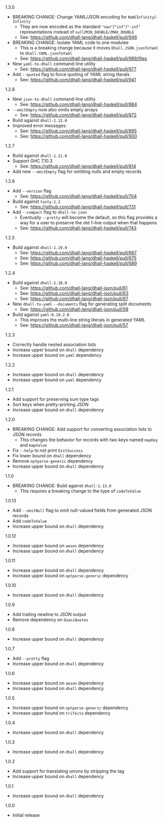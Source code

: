 1.3.0

* BREAKING CHANGE: Change YAML/JSON encoding for `NaN`/`Infinity`/`-Infinity`
    * They are now encoded as the standard `"nan"`/`"inf"`/`"-inf"`
      representations instead of `null`/`MIN_DOUBLE/`/`MAX_DOUBLE`
    * See: https://github.com/dhall-lang/dhall-haskell/pull/946
* BREAKING CHANGE: Isolate YAML code to one modulee
    * This is a breaking change because it moves `Dhall.JSON.jsonToYaml` to
      `Dhall.YAML.jsonToYaml`
    * See: https://github.com/dhall-lang/dhall-haskell/pull/989/files
* New `yaml-to-dhall` command-line utility
    * See: https://github.com/dhall-lang/dhall-haskell/pull/977
* Add `--quoted` flag to force quoting of YAML string literals
    * See: https://github.com/dhall-lang/dhall-haskell/pull/941

1.2.8

* New `json-to-dhall` command-line utility
    * See: https://github.com/dhall-lang/dhall-haskell/pull/884
* `--omitEmpty` now also omits empty arrays
    * See: https://github.com/dhall-lang/dhall-haskell/pull/872
* Build against `dhall-1.22.0`
* Improved error messages:
    * See: https://github.com/dhall-lang/dhall-haskell/pull/895
    * See: https://github.com/dhall-lang/dhall-haskell/pull/900

1.2.7

* Build against `dhall-1.21.0`
* Support GHC 7.10.3
    * See: https://github.com/dhall-lang/dhall-haskell/pull/814
* Add new `--omitEmpty` flag for omitting nulls and empty records

1.2.6

* Add `--version` flag
    * See: https://github.com/dhall-lang/dhall-haskell/pull/704
* Build against `tasty-1.2`
    * See: https://github.com/dhall-lang/dhall-haskell/pull/731
* Add `--compact` flag to `dhall-to-json`
    * Eventually `--pretty` will become the default, so this flag provides a
      way for a user to preserve the old 1-line output when that happens
    * See: https://github.com/dhall-lang/dhall-haskell/pull/743

1.2.5

* Build against `dhall-1.19.0`
    * See: https://github.com/dhall-lang/dhall-haskell/pull/667
    * See: https://github.com/dhall-lang/dhall-haskell/pull/675
    * See: https://github.com/dhall-lang/dhall-haskell/pull/689

1.2.4

* Build against `dhall-1.18.0`
    * See: https://github.com/dhall-lang/dhall-json/pull/61
    * See: https://github.com/dhall-lang/dhall-json/pull/63
    * See: https://github.com/dhall-lang/dhall-json/pull/67
* New `dhall-to-yaml` `--documents` flag for generating split documents
    * See: https://github.com/dhall-lang/dhall-json/pull/59
* Build against `yaml-0.10.2.0`
    * This improves the multi-line string literals in generated YAML
    * See: https://github.com/dhall-lang/dhall-json/pull/57

1.2.3

* Correctly handle nested association lists
* Increase upper bound on `dhall` dependency
* Increase upper bound on `yaml` dependency

1.2.2

* Increase upper bound on `dhall` dependency
* Increase upper bound on `yaml` dependency

1.2.1

* Add support for preserving sum type tags
* Sort keys when pretty-printing JSON
* Increase upper bound on `dhall` dependency

1.2.0

* BREAKING CHANGE: Add support for converting association lists to JSON records
    * This changes the behavior for records with two keys named `mapKey` and
      `mapValue`
* Fix `--help` to not print `ExitSuccess`
* Fix lower bound on `dhall` dependency
* Remove `optparse-generic` dependency
* Increase upper bound on `dhall` dependency

1.1.0

* BREAKING CHANGE: Build against `dhall-1.13.0`
    * This requires a breaking change to the type of `codeToValue`

1.0.13

* Add `--omitNull` flag to omit null-valued fields from generated JSON records
* Add `codeToValue`
* Increase upper bound on `dhall` dependency

1.0.12

* Increase upper bound on `aeson` dependency
* Increase upper bound on `dhall` dependency

1.0.11

* Increase upper bound on `dhall` dependency
* Increase upper bound on `optparse-generic` dependency

1.0.10

* Increase upper bound on `dhall` dependency

1.0.9

* Add trailing newline to JSON output
* Remove dependency on `QuasiQuotes`

1.0.8

* Increase upper bound on `dhall` dependency

1.0.7

* Add `--pretty` flag
* Increase upper bound on `dhall` dependency

1.0.6

* Increase upper bound on `aeson` dependency
* Increase upper bound on `dhall` dependency

1.0.5

* Increase upper bound on `optparse-generic` dependency
* Increase upper bound on `trifecta` dependency

1.0.4

* Increase upper bound on `dhall` dependency

1.0.3

* Increase upper bound on `dhall` dependency

1.0.2

* Add support for translating unions by stripping the tag
* Increase upper bound on `dhall` dependency

1.0.1

* Increase upper bound on `dhall` dependency

1.0.0

* Initial release
